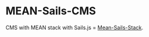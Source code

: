 # MEAN-Sails-CMS

CMS with MEAN stack with Sails.js = [Mean-Sails-Stack](http://github.com/kazeidesign/Mean-Sails-Stack).

<!--
## Ready to use

This app is ready to use. Clone this repository ``` git clone https://github.com/kazeidesign/Mean-Sails-Stack.git ``` in your server.

Run `` cd Mean-Sails-Stack/ && npm install && sails lift ``.

/!\ At the first `` sails lift ``, wait less than one minute for the automatical bower install.

Look in your browser at [localhost:1337](http://localhost:1337). Your Sails.js app is ready and you can use Angular.js.

## Getting Started

#### Needed

[Node.js](https://nodejs.org/en/): version 4.4.4 LTS or later

[Sails.js](http://sailsjs.org): version 0.12.3 or later

<a href="https://www.mongodb.com/" target="_blank">MongoDB</a>: version 2.4.0 or later

<a href="https://angularjs.org/" target="_blank">Angular.js</a>: version 1.5.5 or later

[Grunt-sass](https://www.npmjs.com/package/grunt-sass): version 1.2.0 or later

[Angular-Resource-Sails](https://github.com/angular-resource-sails/angular-resource-sails): version 1.2.2

[Angular-Material](https://github.com/angular/material): version 1.1.0 or later

[Html5-boilerplate](https://github.com/h5bp/html5-boilerplate): version 5.3.0 or later

---

#### CRUD between AngularJS and SailsJS

```javascript
var app = angular.module("MyApp", ['sailsResource']);

.controller('HomeController', function ($rootScope, sailsResource) {
  var self = this;
  var simple = sailsResource('Simple', {
    nocache: {method: 'GET', isArray: true, cache: false},
    count: {method: 'GET', url: '/simple/count'},
    notFound: {method: 'GET', url: '/whoa/there'}
  });

  this.simpleResource = simple;
  this.created = 0;
  this.updated = 0;
  this.destroyed = 0;
  this.simpleForm = new simple();
  this.simpleTypes = simple.query(function () {
    self.refreshServerCount();
  });
  simple.nocache(function (startingTypes) {
    self.startingCount = startingTypes.length;
  });

  this.add = function () {
    self.simpleForm.$save(function (newItem) {
      self.simpleTypes.push(newItem);
      self.refreshServerCount();
    });
    self.simpleForm = new simple();
  };
  this.refreshServerCount = function () {
    // Tests the custom URL functionality
    self.serverCount = simple.count();
  };

  this.cancel = function () {
    self.simpleForm = new simple();
  };
  this.deleteSimple = function (simple) {
    simple.$delete(function () {
      self.refreshServerCount();
    });
  };
  this.editSimple = function (simple) {
    simple.$editing = true;
  };
  this.saveSimple = function (simple) {
    simple.$save();
    simple.$editing = false;
  };
  this.findByEmail = function () {
    self.foundSimple = simple.get({email: self.searchEmail});
    self.searchEmail = '';
  };
  this.causeError = function () {
    simple.notFound(
      function (response) {
      },
      function (response) {
        self.error = response.statusCode;
      });
  };

  $rootScope.$on('$sailsResourceCreated', function () {
    self.created++;
  });
  $rootScope.$on('$sailsResourceUpdated', function () {
    self.updated++;
  });
  $rootScope.$on('$sailsResourceDestroyed', function () {
    self.destroyed++;
  });
});
```

---

### Example

 Under development

API Reference
--------------

### Sails.JS REST ###
Angular Sails wraps the native sails.js REST functions. For further information check out [the sails docs](http://sailsjs.org/#!documentation/sockets) and [Mike's Screencast](http://www.youtube.com/watch?v=GK-tFvpIR7c)

### Native socket functions ###
The sails service is nothing more like the native socket.io object!

Enjoy!

[KazeiDesign](https://github.com/kazeidesign)

---

#### To do

* Doc
* To do example
* Post example
* Front office & Back office example
* [grunt-scss-lint](https://github.com/ahmednuaman/grunt-scss-lint)
* [grunt-sass-lint](https://github.com/sasstools/grunt-sass-lint)
* [grunt-postcss](https://github.com/nDmitry/grunt-postcss)
-->
